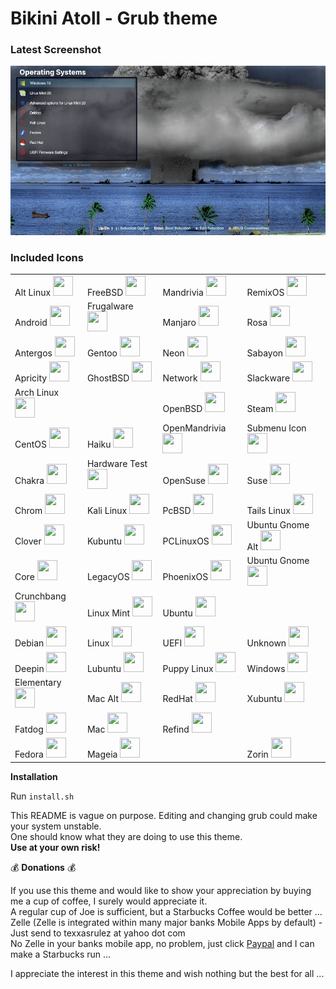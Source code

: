 # Bikini Atoll - Grub theme

### Latest Screenshot

![ScreenShot](screenshot.png)

### Included Icons

|												|												|													|											|
|:---											|:---											|:---												|:---										|
| Alt Linux <img src="https://github.com/texxasrulez/grub2-theme-bikini-atoll/tree/master/bikini-atoll/icons/altlinux.png" width="32" height="32">	| FreeBSD <img src="https://github.com/texxasrulez/grub2-theme-bikini-atoll/tree/master/bikini-atoll/icons/freebsd.png" width="32" height="32">	| Mandrivia <img src="https://github.com/texxasrulez/grub2-theme-bikini-atoll/tree/master/bikini-atoll/icons/mandriva.png" width="32" height="32">	  | RemixOS <img src="https://github.com/texxasrulez/grub2-theme-bikini-atoll/tree/master/bikini-atoll/icons/remixos.png" width="32" height="32"> |
| Android <img src="https://github.com/texxasrulez/grub2-theme-bikini-atoll/tree/master/bikini-atoll/icons/android.png" width="32" height="32">	| Frugalware <img src="https://github.com/texxasrulez/grub2-theme-bikini-atoll/tree/master/bikini-atoll/icons/frugalware.png" width="32" height="32">	| Manjaro <img src="https://github.com/texxasrulez/grub2-theme-bikini-atoll/tree/master/bikini-atoll/icons/manjaro.png" width="32" height="32">	  | Rosa <img src="https://github.com/texxasrulez/grub2-theme-bikini-atoll/tree/master/bikini-atoll/icons/rosa.png" width="32" height="32"> |
| Antergos <img src="https://github.com/texxasrulez/grub2-theme-bikini-atoll/tree/master/bikini-atoll/icons/antergos.png" width="32" height="32">	| Gentoo <img src="https://github.com/texxasrulez/grub2-theme-bikini-atoll/tree/master/bikini-atoll/icons/gentoo.png" width="32" height="32">	| Neon <img src="https://github.com/texxasrulez/grub2-theme-bikini-atoll/tree/master/bikini-atoll/icons/neon.png" width="32" height="32">	| Sabayon <img src="https://github.com/texxasrulez/grub2-theme-bikini-atoll/tree/master/bikini-atoll/icons/sabayon.png" width="32" height="32"> |
| Apricity <img src="https://github.com/texxasrulez/grub2-theme-bikini-atoll/tree/master/bikini-atoll/icons/apricity.png" width="32" height="32">	| GhostBSD <img src="https://github.com/texxasrulez/grub2-theme-bikini-atoll/tree/master/bikini-atoll/icons/ghostbsd.png" width="32" height="32">	| Network <img src="https://github.com/texxasrulez/grub2-theme-bikini-atoll/tree/master/bikini-atoll/icons/network.png" width="32" height="32">	| Slackware <img src="https://github.com/texxasrulez/grub2-theme-bikini-atoll/tree/master/bikini-atoll/icons/slackware.png" width="32" height="32"> |
| Arch Linux <img src="https://github.com/texxasrulez/grub2-theme-bikini-atoll/tree/master/bikini-atoll/icons/arch.png" width="32" height="32">	| | OpenBSD <img src="https://github.com/texxasrulez/grub2-theme-bikini-atoll/tree/master/bikini-atoll/icons/openbsd.png" width="32" height="32">	| Steam <img src="https://github.com/texxasrulez/grub2-theme-bikini-atoll/tree/master/bikini-atoll/icons/steam.png" width="32" height="32"> |
| CentOS <img src="https://github.com/texxasrulez/grub2-theme-bikini-atoll/tree/master/bikini-atoll/icons/cent.png" width="32" height="32">	| Haiku <img src="https://github.com/texxasrulez/grub2-theme-bikini-atoll/tree/master/bikini-atoll/icons/haiku.png" width="32" height="32">	| OpenMandrivia <img src="https://github.com/texxasrulez/grub2-theme-bikini-atoll/tree/master/bikini-atoll/icons/openmandriva.png" width="32" height="32">  | Submenu Icon <img src="https://github.com/texxasrulez/grub2-theme-bikini-atoll/tree/master/bikini-atoll/icons/submenu.png" width="32" height="32"> |
| Chakra <img src="https://github.com/texxasrulez/grub2-theme-bikini-atoll/tree/master/bikini-atoll/icons/chakra.png" width="32" height="32">	| Hardware Test <img src="https://github.com/texxasrulez/grub2-theme-bikini-atoll/tree/master/bikini-atoll/icons/hwtest.png" width="32" height="32">	| OpenSuse <img src="https://github.com/texxasrulez/grub2-theme-bikini-atoll/tree/master/bikini-atoll/icons/opensuse.png" width="32" height="32">	| Suse <img src="https://github.com/texxasrulez/grub2-theme-bikini-atoll/tree/master/bikini-atoll/icons/suse.png" width="32" height="32"> |
| Chrom <img src="https://github.com/texxasrulez/grub2-theme-bikini-atoll/tree/master/bikini-atoll/icons/chrome.png" width="32" height="32">	| Kali Linux <img src="https://github.com/texxasrulez/grub2-theme-bikini-atoll/tree/master/bikini-atoll/icons/kali.png" width="32" height="32">	| PcBSD <img src="https://github.com/texxasrulez/grub2-theme-bikini-atoll/tree/master/bikini-atoll/icons/pcbsd.png" width="32" height="32">	| Tails Linux <img src="https://github.com/texxasrulez/grub2-theme-bikini-atoll/tree/master/bikini-atoll/icons/tails.png" width="32" height="32"> |
| Clover <img src="https://github.com/texxasrulez/grub2-theme-bikini-atoll/tree/master/bikini-atoll/icons/clover.png" width="32" height="32">	| Kubuntu <img src="https://github.com/texxasrulez/grub2-theme-bikini-atoll/tree/master/bikini-atoll/icons/kubuntu.png" width="32" height="32">	| PCLinuxOS <img src="https://github.com/texxasrulez/grub2-theme-bikini-atoll/tree/master/bikini-atoll/icons/pclinuxos.png" width="32" height="32">	| Ubuntu Gnome Alt <img src="https://github.com/texxasrulez/grub2-theme-bikini-atoll/tree/master/bikini-atoll/icons/ubuntugnome_alt.png" width="32" height="32"> |
| Core <img src="https://github.com/texxasrulez/grub2-theme-bikini-atoll/tree/master/bikini-atoll/icons/core.png" width="32" height="32">	| LegacyOS <img src="https://github.com/texxasrulez/grub2-theme-bikini-atoll/tree/master/bikini-atoll/icons/legacy.png" width="32" height="32">	| PhoenixOS <img src="https://github.com/texxasrulez/grub2-theme-bikini-atoll/tree/master/bikini-atoll/icons/phoenixos.png" width="32" height="32">	| Ubuntu Gnome <img src="https://github.com/texxasrulez/grub2-theme-bikini-atoll/tree/master/bikini-atoll/icons/ubuntugnome.png" width="32" height="32"> |
| Crunchbang <img src="https://github.com/texxasrulez/grub2-theme-bikini-atoll/tree/master/bikini-atoll/icons/crunchbang.png" width="32" height="32">	| Linux Mint <img src="https://github.com/texxasrulez/grub2-theme-bikini-atoll/tree/master/bikini-atoll/icons/linuxmint.png" width="32" height="32">	| Ubuntu <img src="https://github.com/texxasrulez/grub2-theme-bikini-atoll/tree/master/bikini-atoll/icons/ubuntu.png" width="32" height="32"> |
| Debian <img src="https://github.com/texxasrulez/grub2-theme-bikini-atoll/tree/master/bikini-atoll/icons/debian.png" width="32" height="32">	| Linux <img src="https://github.com/texxasrulez/grub2-theme-bikini-atoll/tree/master/bikini-atoll/icons/linux.png" width="32" height="32">	| UEFI <img src="https://github.com/texxasrulez/grub2-theme-bikini-atoll/tree/master/bikini-atoll/icons/uefi.png" width="32" height="32">	| Unknown <img src="https://github.com/texxasrulez/grub2-theme-bikini-atoll/tree/master/bikini-atoll/icons/unknown.png" width="32" height="32"> |
| Deepin <img src="https://github.com/texxasrulez/grub2-theme-bikini-atoll/tree/master/bikini-atoll/icons/deepin.png" width="32" height="32">	| Lubuntu <img src="https://github.com/texxasrulez/grub2-theme-bikini-atoll/tree/master/bikini-atoll/icons/lubuntu.png" width="32" height="32">	| Puppy Linux <img src="https://github.com/texxasrulez/grub2-theme-bikini-atoll/tree/master/bikini-atoll/icons/puppy.png" width="32" height="32">	| Windows <img src="https://github.com/texxasrulez/grub2-theme-bikini-atoll/tree/master/bikini-atoll/icons/windows.png" width="32" height="32"> |
| Elementary <img src="https://github.com/texxasrulez/grub2-theme-bikini-atoll/tree/master/bikini-atoll/icons/elementary.png" width="32" height="32">	| Mac Alt <img src="https://github.com/texxasrulez/grub2-theme-bikini-atoll/tree/master/bikini-atoll/icons/mac_alt.png" width="32" height="32">	| RedHat <img src="https://github.com/texxasrulez/grub2-theme-bikini-atoll/tree/master/bikini-atoll/icons/redhat.png" width="32" height="32">	| Xubuntu <img src="https://github.com/texxasrulez/grub2-theme-bikini-atoll/tree/master/bikini-atoll/icons/xubuntu.png" width="32" height="32"> |
| Fatdog <img src="https://github.com/texxasrulez/grub2-theme-bikini-atoll/tree/master/bikini-atoll/icons/fatdog.png" width="32" height="32">	| Mac <img src="https://github.com/texxasrulez/grub2-theme-bikini-atoll/tree/master/bikini-atoll/icons/mac.png" width="32" height="32">	| Refind <img src="https://github.com/texxasrulez/grub2-theme-bikini-atoll/tree/master/bikini-atoll/icons/refind.png" width="32" height="32"> |
| Fedora <img src="https://github.com/texxasrulez/grub2-theme-bikini-atoll/tree/master/bikini-atoll/icons/fedora.png" width="32" height="32">	| Mageia <img src="https://github.com/texxasrulez/grub2-theme-bikini-atoll/tree/master/bikini-atoll/icons/mageia.png" width="32" height="32">	|  | Zorin <img src="https://github.com/texxasrulez/grub2-theme-bikini-atoll/tree/master/bikini-atoll/icons/zorin.png" width="32" height="32"> |



**Installation**  

Run `install.sh`

This README is vague on purpose. Editing and changing grub could make your system unstable.  
One should know what they are doing to use this theme.  
**Use at your own risk!**  


:moneybag: **Donations** :moneybag:

If you use this theme and would like to show your appreciation by buying me a cup of coffee, I surely would appreciate it.  
A regular cup of Joe is sufficient, but a Starbucks Coffee would be better ...  
Zelle (Zelle is integrated within many major banks Mobile Apps by default) - Just send to texxasrulez at yahoo dot com  
No Zelle in your banks mobile app, no problem, just click [Paypal](https://paypal.me/texxasrulez?locale.x=en_US) and I can make a Starbucks run ...

I appreciate the interest in this theme and wish nothing but the best for all ...  
